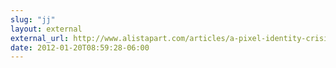 ```yaml
---
slug: "jj"
layout: external
external_url: http://www.alistapart.com/articles/a-pixel-identity-crisis
date: 2012-01-20T08:59:28-06:00
---
```

